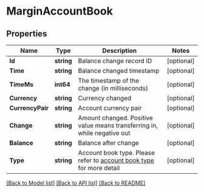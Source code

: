 # MarginAccountBook

## Properties

Name | Type | Description | Notes
------------ | ------------- | ------------- | -------------
**Id** | **string** | Balance change record ID | [optional] 
**Time** | **string** | Balance changed timestamp | [optional] 
**TimeMs** | **int64** | The timestamp of the change (in milliseconds) | [optional] 
**Currency** | **string** | Currency changed | [optional] 
**CurrencyPair** | **string** | Account currency pair | [optional] 
**Change** | **string** | Amount changed. Positive value means transferring in, while negative out | [optional] 
**Balance** | **string** | Balance after change | [optional] 
**Type** | **string** | Account book type.  Please refer to [account book type](#accountbook-type) for more detail | [optional] 

[[Back to Model list]](../README.md#documentation-for-models) [[Back to API list]](../README.md#documentation-for-api-endpoints) [[Back to README]](../README.md)


